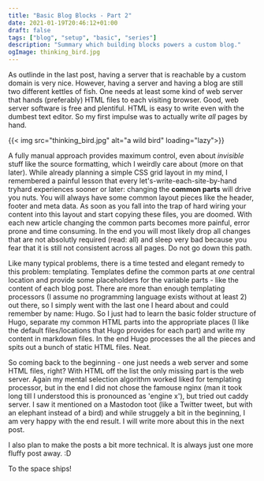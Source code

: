 ```yaml
---
title: "Basic Blog Blocks - Part 2"
date: 2021-01-19T20:46:12+01:00
draft: false
tags: ["blog", "setup", "basic", "series"]
description: "Summary which building blocks powers a custom blog."
ogImage: thinking_bird.jpg
---
```


As outlinde in the last post, having a server that is reachable by a custom domain is very nice. However, having a server and having a blog are still two different kettles of fish. One needs at least some kind of web server that hands (preferably) HTML files to each visiting browser. Good, web server software is free and plentiful. HTML is easy to write even with the dumbest text editor. So my first impulse was to actually write *all* pages by hand.

{{< img src="thinking_bird.jpg" alt="a wild bird" loading="lazy">}}

 A fully manual approach provides maximum control, even about *invisible* stuff like the source formatting, which I weirdly care about (more on that later).
While already planning a simple CSS grid layout in my mind, I remembered a painful lesson that every let's-write-each-site-by-hand tryhard experiences sooner or later: changing the **common parts** will drive you nuts.
You will always have some common layout pieces like the header, footer and meta data. As soon as you fall into the trap of hard wiring your content into this layout and start copying these files, you are doomed. With each new article changing the common parts becomes more painful, error prone and time consuming. In the end you will most likely drop all changes that are not absolutly required (read: all) and sleep very bad because you fear that it is still not consistent across all pages. Do not go down this path.

Like many typical problems, there is a time tested and elegant remedy to this problem: templating. Templates define the common parts at *one* central location and provide some placeholders for the variable parts - like the content of each blog post. There are more than enough templating processors (I assume no programming language exists without at least 2) out there, so I simply went with the last one I heard about and could remember by name: Hugo. So I just had to learn the basic folder structure of Hugo, separate my common HTML parts into the appropriate places (I like the default files/locations that Hugo provides for each part) and write my content in markdown files. In the end Hugo processes the all the pieces and spits out a bunch of static HTML files. Neat.

So coming back to the beginning - one just needs a web server and some HTML files, right? With HTML off the list the only missing part is the web server. Again my mental selection algorithm worked liked for templating processor, but in the end I did not chose the famouse nginx (man it took long till I understood this is pronounced as 'engine x'), but tried out caddy server. I saw it mentioned on a Mastodon toot (like a Twitter tweet, but with an elephant instead of a bird) and while struggely a bit in the beginning, I am very happy with the end result. I will write more about this in the next post.

I also plan to make the posts a bit more technical. It is always just one more fluffy post away. :D

To the space ships!